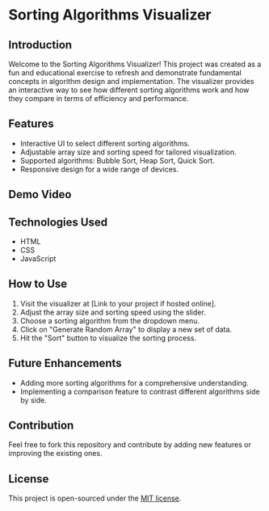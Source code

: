 # Sorting Algorithms Visualizer

## Introduction
Welcome to the Sorting Algorithms Visualizer! This project was created as a fun and educational exercise to refresh and demonstrate fundamental concepts in algorithm design and implementation. The visualizer provides an interactive way to see how different sorting algorithms work and how they compare in terms of efficiency and performance.

## Features
- Interactive UI to select different sorting algorithms.
- Adjustable array size and sorting speed for tailored visualization.
- Supported algorithms: Bubble Sort, Heap Sort, Quick Sort.
- Responsive design for a wide range of devices.

## Demo Video


## Technologies Used
- HTML
- CSS
- JavaScript

## How to Use
1. Visit the visualizer at [Link to your project if hosted online].
2. Adjust the array size and sorting speed using the slider.
3. Choose a sorting algorithm from the dropdown menu.
4. Click on "Generate Random Array" to display a new set of data.
5. Hit the "Sort" button to visualize the sorting process.

## Future Enhancements
- Adding more sorting algorithms for a comprehensive understanding.
- Implementing a comparison feature to contrast different algorithms side by side.

## Contribution
Feel free to fork this repository and contribute by adding new features or improving the existing ones. 

## License
This project is open-sourced under the [MIT license](LICENSE).
